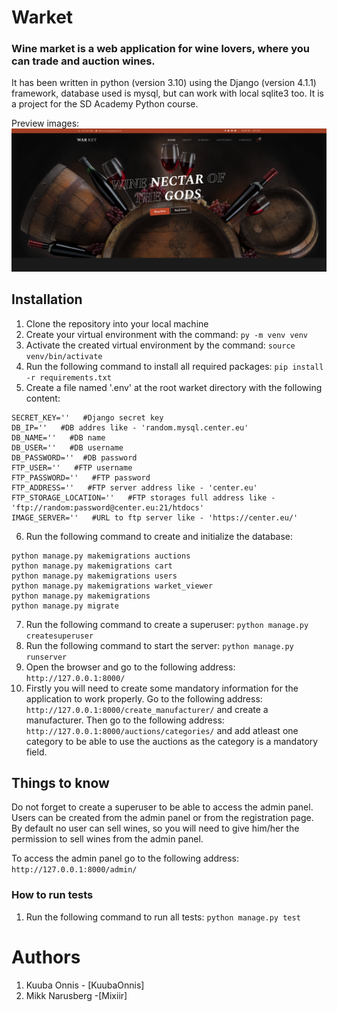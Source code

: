 # Warket

### Wine market is a web application for wine lovers, where you can trade and auction wines.

It has been written in python (version 3.10) using the Django (version 4.1.1) framework, database used is mysql, but can work with local sqlite3 too.
It is a project for the SD Academy Python course.

Preview images:
![Welcome image](https://github.com/Mixiir/warket/blob/master/warket_viewer/static/images/default_view.png?raw=true)

## Installation

1. Clone the repository into your local machine
2. Create your virtual environment with the command:
   ```py -m venv venv```
3. Activate the created virtual environment by the command:
   ```source venv/bin/activate```
4. Run the following command to install all required packages:
   ```pip install -r requirements.txt```
5. Create a file named '.env' at the root warket directory with the following content:

```
SECRET_KEY=''   #Django secret key
DB_IP=''   #DB addres like - 'random.mysql.center.eu' 
DB_NAME=''   #DB name
DB_USER=''   #DB username
DB_PASSWORD=''  #DB password
FTP_USER=''   #FTP username
FTP_PASSWORD=''   #FTP password
FTP_ADDRESS=''   #FTP server address like - 'center.eu'
FTP_STORAGE_LOCATION=''   #FTP storages full address like - 'ftp://random:password@center.eu:21/htdocs'
IMAGE_SERVER=''   #URL to ftp server like - 'https://center.eu/'
```

6. Run the following command to create and initialize the database:

```
python manage.py makemigrations auctions
python manage.py makemigrations cart
python manage.py makemigrations users
python manage.py makemigrations warket_viewer
python manage.py makemigrations
python manage.py migrate
```

7. Run the following command to create a superuser:
   ```python manage.py createsuperuser```
8. Run the following command to start the server:
   ```python manage.py runserver```
9. Open the browser and go to the following address:
   ```http://127.0.0.1:8000/```
10. Firstly you will need to create some mandatory information for the application to work properly. Go to the following
    address:
    ```http://127.0.0.1:8000/create_manufacturer/``` and create a manufacturer. Then go to the following address:
    ```http://127.0.0.1:8000/auctions/categories/``` and add atleast one category to be able to use the auctions as the
    category is a mandatory field.

## Things to know

Do not forget to create a superuser to be able to access the admin panel.
Users can be created from the admin panel or from the registration page.
By default no user can sell wines, so you will need to give him/her the permission to sell wines from the admin panel.

To access the admin panel go to the following address:
```http://127.0.0.1:8000/admin/```

### How to run tests

1. Run the following command to run all tests:
   ```python manage.py test```

# Authors

1. Kuuba Onnis - [KuubaOnnis]
2. Mikk Narusberg -[Mixiir]


